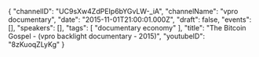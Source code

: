 {
    "channelID": "UC9sXw4ZdPEIp6bYGvLW-_iA",
    "channelName": "vpro documentary",
    "date": "2015-11-01T21:00:01.000Z",
    "draft": false,
    "events": [],
    "speakers": [],
    "tags": [
        "documentary economy"
    ],
    "title": "The Bitcoin Gospel - (vpro backlight documentary - 2015)",
    "youtubeID": "8zKuoqZLyKg"
}

